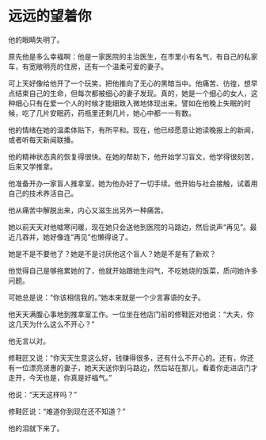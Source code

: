 # 远远的望着你

他的眼睛失明了。 

原先他是多么幸福啊：他是一家医院的主治医生，在市里小有名气，有自己的私家车，有宽敞明亮的住房，还有一个温柔可爱的妻子。 

可上天好像给他开了一个玩笑，把他推向了无心的黑暗当中。他痛苦、彷徨，想早点结束自己的生命，但每次都被细心的妻子发现。真的，她是一个细心的女人，这种细心只有在爱一个人的时候才能细致入微地体现出来。譬如在他晚上失眠的时候，吃了几片安眠药，药瓶里还剩几片，她心中都一一有数。 

他的情绪在她的温柔体贴下，有所平和。现在，他已经愿意让她读晚报上的新闻，或者听每天新闻联播。 

他的精神状态真的恢复得很快。在她的帮助下，他开始学习盲文，他学得很刻苦，后来又学推拿。 

他准备开办一家盲人推拿室，她为他办好了一切手续。他开始与社会接触，试着用自己的技术养活自己。 

他从痛苦中解脱出来，内心又滋生出另外一种痛苦。 

她以前天天对他嘘寒问暖，现在她只会送他到医院的马路边，然后说声“再见”。最近几吞并，她好像连“再见”也懒得说了。 

她是不是不要他了？她是不是讨厌他这个盲人？她是不是有了新欢？ 

他觉得自己是够拖累她的了，他就开始跟她生闷气，不吃她烧的饭菜，质问她许多问题。 

可她总是说：“你该相信我的。”她本来就是一个少言寡语的女子。 

他天天满腹心事地到推拿室工作。一位坐在他店门前的修鞋匠对他说：“大夫，你这几天为什么这么不开心？” 

他无言以对。 

修鞋匠又说：“你天天生意这么好，钱赚得很多，还有什么不开心的。还有，你还有一位漂亮贤惠的妻子，她天天送你到马路边，然后站在那儿，看着你走进店门才走开，今天也是，你真是好福气。” 

他说：“天天这样吗？” 

修鞋匠说：“难道你到现在还不知道？” 

他的泪就下来了。
 